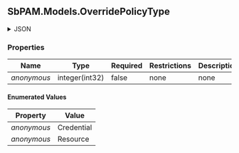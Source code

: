 
<h2 id="tocS_SbPAM.Models.OverridePolicyType">SbPAM.Models.OverridePolicyType</h2>

<a id="schemasbpam.models.overridepolicytype"></a>
<a id="schema_SbPAM.Models.OverridePolicyType"></a>
<a id="tocSsbpam.models.overridepolicytype"></a>
<a id="tocssbpam.models.overridepolicytype"></a>

<details><summary>JSON</summary>


```json
"Credential"

```


</details>

### Properties

|Name|Type|Required|Restrictions|Description|
|---|---|---|---|---|
|*anonymous*|integer(int32)|false|none|none|

#### Enumerated Values

|Property|Value|
|---|---|
|*anonymous*|Credential|
|*anonymous*|Resource|


